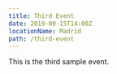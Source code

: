 ```yaml
---
title: Third Event
date: 2019-09-15T14:00Z
locationName: Madrid
path: /third-event
---
```


This is the third sample event.